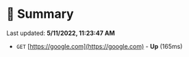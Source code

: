 # 📖 Summary
Last updated: **5/11/2022, 11:23:47 AM**

- `GET` [https://google.com](https://google.com) - **Up** (165ms)
